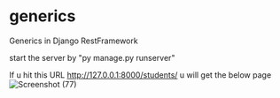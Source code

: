 # generics
 Generics in Django RestFramework
 
 start the server by "py manage.py runserver" 
 
 If u hit this URL http://127.0.0.1:8000/students/ u will get the below page 
![Screenshot (77)](https://user-images.githubusercontent.com/59805898/97794225-35f7e580-1c1d-11eb-9fac-43f42f209483.png)
